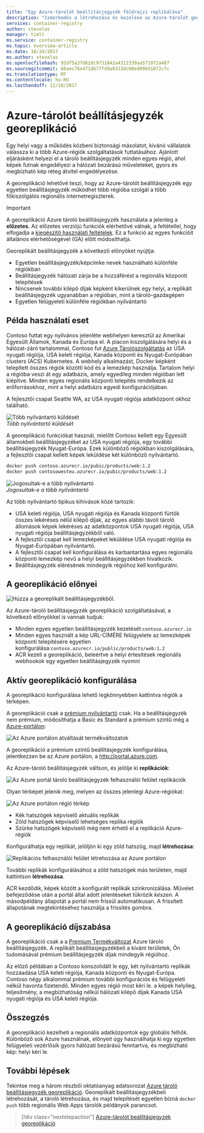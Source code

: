 ```yaml
---
title: "Egy Azure-tárolót beállításjegyzék földrajzi replikálása"
description: "Ismerkedés a létrehozása és kezelése az Azure-tárolót georeplikált nyilvántartó."
services: container-registry
author: stevelas
manager: timlt
ms.service: container-registry
ms.topic: overview-article
ms.date: 10/24/2017
ms.author: stevelas
ms.openlocfilehash: 92df5a37d62dc9731842a4312339aa571072a487
ms.sourcegitcommit: 68aec76e471d677fd9a6333dc60ed098d1072cfc
ms.translationtype: MT
ms.contentlocale: hu-HU
ms.lasthandoff: 12/18/2017
---
```

# <a name="geo-replication-in-azure-container-registry"></a>Azure-tárolót beállításjegyzék georeplikáció

Egy helyi vagy a működés közbeni biztonsági másolatot, kívánó vállalatok válassza ki a több Azure-régiók szolgáltatások futtatásához. Ajánlott eljárásként helyezi el a tároló beállításjegyzék minden egyes régió, ahol képek futnak engedélyezi a hálózati bezárású műveleteket, gyors és megbízható kép réteg átvitel engedélyezése.

A georeplikáció lehetővé teszi, hogy az Azure-tárolót beállításjegyzék egy egyetlen beállításjegyzék működhet több régióba szolgál a több főkiszolgálós regionális internetregiszterek.

> [!IMPORTANT]
> A georeplikáció Azure tároló beállításjegyzék használata a jelenleg a **előzetes**. Az előzetes verziójú funkciók elérhetővé válnak, a feltétellel, hogy elfogadja a [kiegészítő használati feltételek](https://azure.microsoft.com/support/legal/preview-supplemental-terms/). Ez a funkció az egyes funkcióit általános elérhetőségével (GA) előtt módosíthatja.
>

Georeplikált beállításjegyzék a következő előnyöket nyújtja:

* Egyetlen beállításjegyzék/képcímke nevek használható különféle régiókban
* Beállításjegyzék hálózati zárja be a hozzáférést a regionális központi telepítések
* Nincsenek további kilépő díjak képként kikerülnek egy helyi, a replikált beállításjegyzék ugyanabban a régióban, mint a tároló-gazdagépen
* Egyetlen felügyeleti különféle régiókban nyilvántartó

## <a name="example-use-case"></a>Példa használati eset
Contoso futtat egy nyilvános jelenléte webhelyen keresztül az Amerikai Egyesült Államok, Kanada és Európa el. A piacon kiszolgálására helyi és a hálózat-záró tartalommal, Contoso fut [Azure Tárolószolgáltatás](/azure/container-service/kubernetes/) az USA nyugati régiója, USA keleti régiója, Kanada központi és Nyugat-Európában clusters (ACS) Kubernetes. A webhely alkalmazást, Docker képként telepített összes régiók közötti kód és a lemezkép használja. Tartalom helyi a régióba veszi át egy adatbázis, amely egyedileg minden régióban lett kiépítve. Minden egyes regionális központi telepítés rendelkezik az erőforrásokhoz, mint a helyi adatbázis egyedi konfigurációjában.

A fejlesztői csapat Seattle WA, az USA nyugati régiója adatközpont okhoz található.

![Több nyilvántartó küldését](media/container-registry-geo-replication/before-geo-replicate.png)<br />*Több nyilvántartó küldését*

A georeplikáció funkciókat használ, mielőtt Contoso kellett egy Egyesült államokbeli beállításjegyzéket az USA nyugati régiója, egy további beállításjegyzék Nyugat-Európa. Ezek különböző régiókban kiszolgálására, a fejlesztői csapat kellett képek leküldése két különböző nyilvántartó.

```bash
docker push contoso.azurecr.io/pubic/products/web:1.2
docker push contosowesteu.azurecr.io/pubic/products/web:1.2
```
![Jogosultak-e a több nyilvántartó](media/container-registry-geo-replication/before-geo-replicate-pull.png)<br />*Jogosultak-e a több nyilvántartó*

Az több nyilvántartó tipikus kihívások közé tartozik:

* USA keleti régiója, USA nyugati régiója és Kanada központi fürtök összes lekéréses nélül kilépő díjak, az egyes alábbi távoli tároló állomások képek lekéréses az adatközpontok USA nyugati régiója, USA nyugati régiója beállításjegyzékből való.
* A fejlesztői csapat kell lemezképeket leküldése USA nyugati régiója és Nyugat-Európában nyilvántartó.
* A fejlesztői csapat kell konfigurálása és karbantartása egyes regionális központi lemezkép nevű a helyi beállításjegyzékben hivatkozik.
* Beállításjegyzék elérésének mindegyik régióhoz kell konfigurálni.

## <a name="benefits-of-geo-replication"></a>A georeplikáció előnyei

![Húzza a georeplikált beállításjegyzékből.](media/container-registry-geo-replication/after-geo-replicate-pull.png)

Az Azure-tároló beállításjegyzék georeplikáció szolgáltatásával, a következő előnyökkel is vannak tudjuk:

* Minden egyes egyetlen beállításjegyzék kezelését:`contoso.azurecr.io`
* Minden egyes használt a kép URL-CÍMÉRE felügyelete az lemezképek központi telepítésére egyetlen konfigurálása:`contoso.azurecr.io/public/products/web:1.2`
* ACR kezeli a georeplikáció, beleértve a helyi értesítések regionális webhookok egy egyetlen beállításjegyzék nyomni

## <a name="configure-geo-replication"></a>Aktív georeplikáció konfigurálása
A georeplikáció konfigurálása lehető legkönnyebben kattintva régiók a térképen.

A georeplikáció csak a [prémium nyilvántartó](container-registry-skus.md) csak. Ha a beállításjegyzék nem prémium, módosíthatja a Basic és Standard a prémium szintű még a [Azure-portálon](https://portal.azure.com):

![Az Azure portálon átváltását termékváltozatok](media/container-registry-skus/update-registry-sku.png)

A georeplikáció a prémium szintű beállításjegyzék konfigurálása, jelentkezzen be az Azure portálon, a http://portal.azure.com.

Az Azure-tároló beállításjegyzék váltson, és jelölje ki **replikációk**:

![Az Azure portál tároló beállításjegyzék felhasználói felület replikációk](media/container-registry-geo-replication/registry-services.png)

Olyan térképet jelenik meg, melyen az összes jelenlegi Azure-régiókat:

 ![Az Azure portálon régió térkép](media/container-registry-geo-replication/registry-geo-map.png)

* Kék hatszögek képviselő aktuális replikák
* Zöld hatszögek képviselő lehetséges replika régiók
* Szürke hatszögek képviselő még nem érhető el a replikáció Azure-régiók

Konfigurálhatja egy replikát, jelöljön ki egy zöld hatszög, majd **létrehozása**:

 ![Replikációs felhasználói felület létrehozása az Azure portálon](media/container-registry-geo-replication/create-replication.png)

További replikák konfigurálásához a zöld hatszögek más területen, majd kattintson **létrehozása**.

ACR kezdődik, képek között a konfigurált replikák szinkronizálása. Művelet befejeződése után a portál által adott jelentéseket tükrözik *készen*. A másodpéldány állapotát a portál nem frissül automatikusan. A frissített állapotának megtekintéséhez használja a frissítés gombra.

## <a name="geo-replication-pricing"></a>A georeplikáció díjszabása

A georeplikáció csak a a [Premium Termékváltozat](container-registry-skus.md) Azure tároló beállításjegyzék. A replikált beállításjegyzékbeli a kívánt területek, Ön tudomásával prémium beállításjegyzék díjak mindegyik régióhoz.

Az előző példában a Contoso konszolidált le egy, két nyilvántartó replikák hozzáadása USA keleti régiója, Kanada központi és Nyugat-Európa. Contoso négy alkalommal prémium további konfigurációs és felügyeleti nélkül havonta fizetendő. Minden egyes régió most kéri le. a képek helyileg, teljesítmény, a megbízhatóság nélkül hálózati kilépő díjak Kanada USA nyugati régiója és USA keleti régiója.

## <a name="summary"></a>Összegzés

A georeplikáció kezelheti a regionális adatközpontok egy globális felhők. Különböző sok Azure használnak, előnyeit úgy használhatja ki egy egyetlen felügyeleti vezérlősík gyors hálózati bezárású fenntartva, és megbízható kép: helyi kéri le.

## <a name="next-steps"></a>További lépések

Tekintse meg a három részből oktatóanyag adatsorozat [Azure tároló beállításjegyzék georeplikáció](container-registry-tutorial-prepare-registry.md). Georeplikált beállításjegyzékbeli létrehozását, a tároló létrehozása, és majd telepítését egyetlen bízná `docker push` több regionális Web Apps tárolók példányok parancsot.

> [!div class="nextstepaction"]
> [Azure-tárolót beállításjegyzék georeplikáció](container-registry-tutorial-prepare-registry.md)